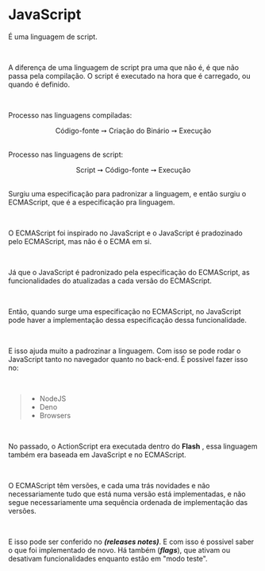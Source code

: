 # JavaScript

É uma linguagem de script.

&nbsp;


A diferença de uma linguagem de script pra uma que não é, é que não passa pela compilação. O script é executado na hora que é carregado, ou quando é definido.

&nbsp;


Processo nas linguagens compiladas:
<div align="center">
           Código-fonte ➙ Criação do Binário ➙ Execução
</div>
&nbsp;


Processo nas linguagens de script:

  <div align="center">Script ➙ Código-fonte ➙ Execução
  </div>
&nbsp;


Surgiu uma especificação para padronizar a linguagem, e então surgiu o ECMAScript, que é a especificação pra linguagem.

&nbsp;


O ECMAScript foi inspirado no JavaScript e o JavaScript é pradozinado pelo ECMAScript, mas não é o ECMA em si.

&nbsp;

Já que o JavaScript é padronizado pela especificação do ECMAScript, as funcionalidades do atualizadas a cada versão do ECMAScript. 

&nbsp;

Então, quando surge uma especificação no ECMAScript, no JavaScript pode haver a implementação dessa especificação dessa funcionalidade. 

&nbsp;

E isso ajuda muito a padrozinar a linguagem. Com isso se pode rodar o JavaScript tanto no navegador quanto no back-end. É possivel fazer isso no: 

&nbsp;


> - NodeJS
>- Deno
> - Browsers

&nbsp;


No passado, o ActionScript era executada dentro do **Flash** , essa linguagem também era baseada em JavaScript e no ECMAScript.

&nbsp;


O ECMAScript têm versões, e cada uma trás novidades e não necessariamente tudo que está numa versão está implementadas, e não segue necessariamente uma sequência ordenada de implementação das versões. 

&nbsp;

E isso pode ser conferido no ___(releases notes)___. E com isso é possivel saber o que foi implementado de novo. Há também (___flags___), que ativam ou desativam funcionalidades enquanto estão em "modo teste".